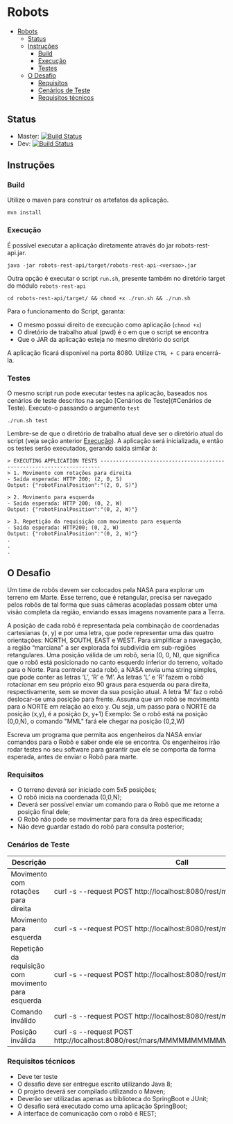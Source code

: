 # Robots

<!-- TOC -->

- [Robots](#robots)
    - [Status](#status)
    - [Instruções](#instruções)
        - [Build](#build)
        - [Execução](#execução)
        - [Testes](#testes)
    - [O Desafio](#o-desafio)
        - [Requisitos](#requisitos)
        - [Cenários de Teste](#cenários-de-teste)
        - [Requisitos técnicos](#requisitos-técnicos)

<!-- /TOC -->

## Status
- Master: [![Build Status](https://travis-ci.org/Miguel-Fontes/robots.svg?branch=master)](https://travis-ci.org/Miguel-Fontes/robots)
- Dev: [![Build Status](https://travis-ci.org/Miguel-Fontes/robots.svg?branch=dev)](https://travis-ci.org/Miguel-Fontes/robots)

## Instruções
### Build
Utilize o maven para construir os artefatos da aplicação.

    mvn install
    
### Execução
É possível executar a aplicação diretamente através do jar robots-rest-api.jar.

    java -jar robots-rest-api/target/robots-rest-api-<versao>.jar

Outra opção é executar o script `run.sh`, presente também no diretório target do módulo `robots-rest-api`

    cd robots-rest-api/target/ && chmod +x ./run.sh && ./run.sh
    
Para o funcionamento do Script, garanta: 
- O mesmo possui direito de execução como aplicação (`chmod +x`)
- O diretório de trabalho atual (pwd) é o em que o script se encontra
- Que o JAR da aplicação esteja no mesmo diretório do script

A aplicação ficará disponível na porta 8080. Utilize `CTRL + C` para encerrá-la.

### Testes
O mesmo script run pode executar testes na aplicação, baseados nos cenários de teste descritos na seção [Cenários de Teste](#Cenários de Teste). Execute-o passando o argumento `test`

    ./run.sh test

Lembre-se de que o diretório de trabalho atual deve ser o diretório atual do script (veja seção anterior [Execução](#Exceução)). A aplicação será inicializada, e então os testes serão executados, gerando saída similar à:

    > EXECUTING APPLICATION TESTS ----------------------------------------------------------------------
    > 1. Movimento com rotações para direita
    - Saída esperada: HTTP 200; (2, 0, S)
    Output: {"robotFinalPosition":"(2, 0, S)"}
    
    > 2. Movimento para esquerda
    - Saída esperada: HTTP 200; (0, 2, W)
    Output: {"robotFinalPosition":"(0, 2, W)"}
    
    > 3. Repetição da requisição com movimento para esquerda
    - Saída esperada: HTTP200; (0, 2, W)
    Output: {"robotFinalPosition":"(0, 2, W)"}
    .
    .
    .

## O Desafio
Um time de robôs devem ser colocados pela NASA para explorar um terreno em Marte.
Esse terreno, que é retangular, precisa ser navegado pelos robôs de tal forma que suas câmeras acopladas possam obter uma visão completa da região, enviando essas imagens novamente para a Terra.

A posição de cada robô é representada pela combinação de coordenadas cartesianas (x, y) e por uma letra, que pode representar uma das quatro orientações: NORTH, SOUTH, EAST e WEST. Para simplificar a navegação, a região “marciana” a ser explorada foi subdividia em sub-regiões retangulares.
Uma posição válida de um robô, seria (0, 0, N), que significa que o robô está posicionado no canto esquerdo inferior do terreno, voltado para o Norte.
Para controlar cada robô, a NASA envia uma string simples, que pode conter as letras ‘L’, ‘R’ e ‘M’. As letras ‘L’ e ‘R’ fazem o robô rotacionar em seu próprio eixo 90 graus para esquerda ou para direita, respectivamente, sem se mover da sua posição atual. A letra ‘M’ faz o robô deslocar-se uma posição para frente.
Assuma que um robô se movimenta para o NORTE em relação ao eixo y. Ou seja, um passo para o NORTE da posição (x,y), é a posição (x, y+1)
Exemplo: Se o robô está na posição (0,0,N), o comando "MML" fará ele chegar na posição (0,2,W)

Escreva um programa que permita aos engenheiros da NASA enviar comandos para o Robô e saber onde ele se encontra. Os engenheiros irão rodar testes no seu software para garantir que ele se comporta da forma esperada, antes de enviar o Robô para marte.

### Requisitos
- O terreno deverá ser iniciado com 5x5 posições;
- O robô inicia na coordenada (0,0,N);
- Deverá ser possível enviar um comando para o Robô que me retorne a posição final dele;
- O Robô não pode se movimentar para fora da área especificada;
- Não deve guardar estado do robô para consulta posterior;

### Cenários de Teste
| Descrição | Call | Esperado |
| --------- | ---- | -------- |
Movimento com rotações para direita | curl -s --request POST http://localhost:8080/rest/mars/MMRMMRMM | (2, 0, S)
Movimento para esquerda |  curl -s --request POST http://localhost:8080/rest/mars/MML | (0, 2, W)
Repetição da requisição com movimento para esquerda | curl -s --request POST http://localhost:8080/rest/mars/MML | (0, 2, W) 
Comando inválido | curl -s --request POST http://localhost:8080/rest/mars/AAA |400 Bad Request
Posição inválida | curl -s --request POST http://localhost:8080/rest/mars/MMMMMMMMMMMMMMMMMMMMMMMM |400 Bad Request

### Requisitos técnicos
- Deve ter teste
- O desafio deve ser entregue escrito utilizando Java 8;
- O projeto deverá ser compilado utilizando o Maven;
- Deverão ser utilizadas apenas as biblioteca do SpringBoot e JUnit;
- O desafio será executado como uma aplicação SpringBoot;
- A interface de comunicação com o robô é REST;